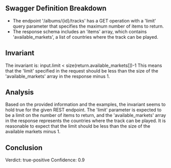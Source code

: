## Swagger Definition Breakdown
- The endpoint '/albums/{id}/tracks' has a GET operation with a 'limit' query parameter that specifies the maximum number of items to return.
- The response schema includes an 'items' array, which contains 'available_markets', a list of countries where the track can be played.

## Invariant
The invariant is: input.limit < size(return.available_markets[])-1
This means that the 'limit' specified in the request should be less than the size of the 'available_markets' array in the response minus 1.

## Analysis
Based on the provided information and the examples, the invariant seems to hold true for the given REST endpoint. The 'limit' parameter is expected to be a limit on the number of items to return, and the 'available_markets' array in the response represents the countries where the track can be played. It is reasonable to expect that the limit should be less than the size of the available markets minus 1.

## Conclusion
Verdict: true-positive
Confidence: 0.9
